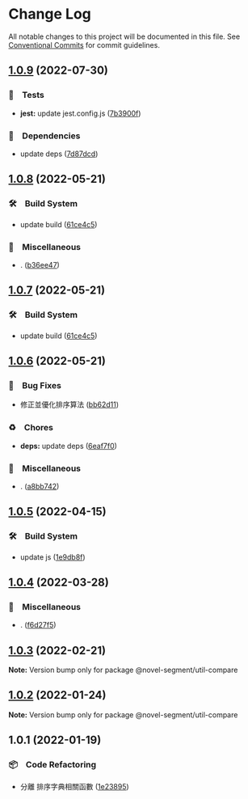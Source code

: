 # Change Log

All notable changes to this project will be documented in this file.
See [Conventional Commits](https://conventionalcommits.org) for commit guidelines.

## [1.0.9](https://github.com/bluelovers/ws-segment/compare/@novel-segment/util-compare@1.0.8...@novel-segment/util-compare@1.0.9) (2022-07-30)


### 🚨　Tests

* **jest:** update jest.config.js ([7b3900f](https://github.com/bluelovers/ws-segment/commit/7b3900fd6b638fb8774b306b6435b8082b5a275b))


### 📌　Dependencies

* update deps ([7d87dcd](https://github.com/bluelovers/ws-segment/commit/7d87dcd5e09103380b46b625fd0c2b9b69705307))





## [1.0.8](https://github.com/bluelovers/ws-segment/compare/@novel-segment/util-compare@1.0.6...@novel-segment/util-compare@1.0.8) (2022-05-21)


### 🛠　Build System

* update build ([61ce4c5](https://github.com/bluelovers/ws-segment/commit/61ce4c530d6d5fe77e6982e6728b65ad027d8c3a))


### 🔖　Miscellaneous

* . ([b36ee47](https://github.com/bluelovers/ws-segment/commit/b36ee473f81ac87a8dd71a83c31ad74315d61306))





## [1.0.7](https://github.com/bluelovers/ws-segment/compare/@novel-segment/util-compare@1.0.6...@novel-segment/util-compare@1.0.7) (2022-05-21)


### 🛠　Build System

* update build ([61ce4c5](https://github.com/bluelovers/ws-segment/commit/61ce4c530d6d5fe77e6982e6728b65ad027d8c3a))





## [1.0.6](https://github.com/bluelovers/ws-segment/compare/@novel-segment/util-compare@1.0.5...@novel-segment/util-compare@1.0.6) (2022-05-21)


### 🐛　Bug Fixes

* 修正並優化排序算法 ([bb62d11](https://github.com/bluelovers/ws-segment/commit/bb62d11086fa1b01b0eecd9e6482281a14513a53))


### ♻️　Chores

* **deps:** update deps ([6eaf7f0](https://github.com/bluelovers/ws-segment/commit/6eaf7f0fb6e8d803b5eb8dbb3e2cd7a1d6b19f52))


### 🔖　Miscellaneous

* . ([a8bb742](https://github.com/bluelovers/ws-segment/commit/a8bb7427064e08140f578895ad6895f3de2653ec))





## [1.0.5](https://github.com/bluelovers/ws-segment/compare/@novel-segment/util-compare@1.0.4...@novel-segment/util-compare@1.0.5) (2022-04-15)


### 🛠　Build System

* update js ([1e9db8f](https://github.com/bluelovers/ws-segment/commit/1e9db8f6a717a2ef40dec86b22e729dafc2ed8d7))





## [1.0.4](https://github.com/bluelovers/ws-segment/compare/@novel-segment/util-compare@1.0.3...@novel-segment/util-compare@1.0.4) (2022-03-28)


### 🔖　Miscellaneous

* . ([f6d27f5](https://github.com/bluelovers/ws-segment/commit/f6d27f52d26156f261a4806679733c6eeb3097be))





## [1.0.3](https://github.com/bluelovers/ws-segment/compare/@novel-segment/util-compare@1.0.2...@novel-segment/util-compare@1.0.3) (2022-02-21)

**Note:** Version bump only for package @novel-segment/util-compare





## [1.0.2](https://github.com/bluelovers/ws-segment/compare/@novel-segment/util-compare@1.0.1...@novel-segment/util-compare@1.0.2) (2022-01-24)

**Note:** Version bump only for package @novel-segment/util-compare





## 1.0.1 (2022-01-19)


### 📦　Code Refactoring

* 分離 排序字典相關函數 ([1e23895](https://github.com/bluelovers/ws-segment/commit/1e238959be1bc399189cf41183ef2e9f5132821d))
